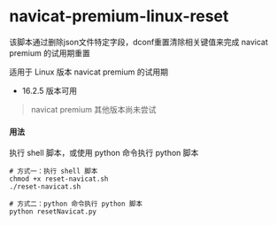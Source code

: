 # navicat-premium-linux-reset
该脚本通过删除json文件特定字段，dconf重置清除相关键值来完成 navicat premium 的试用期重置

适用于 Linux 版本 navicat premium 的试用期

- 16.2.5 版本可用

> navicat premium 其他版本尚未尝试


#### 用法

执行 shell 脚本，或使用 python 命令执行 python 脚本

```shell
# 方式一：执行 shell 脚本
chmod +x reset-navicat.sh
./reset-navicat.sh

# 方式二：python 命令执行 python 脚本
python resetNavicat.py
```
